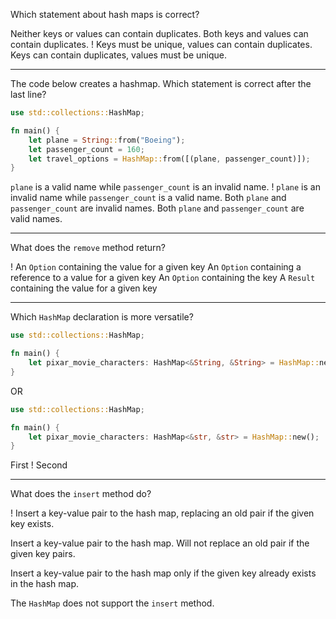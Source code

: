 Which statement about hash maps is correct?

Neither keys or values can contain duplicates.
Both keys and values can contain duplicates.
! Keys must be unique, values can contain duplicates.
Keys can contain duplicates, values must be unique.

---

The code below creates a hashmap. Which statement is correct after the last line?

```rust
use std::collections::HashMap;

fn main() {
    let plane = String::from("Boeing");
    let passenger_count = 160;
    let travel_options = HashMap::from([(plane, passenger_count)]);
}

```

`plane` is a valid name while `passenger_count` is an invalid name.
! `plane` is an invalid name while `passenger_count` is a valid name.
Both `plane` and `passenger_count` are invalid names.
Both `plane` and `passenger_count` are valid names.

---

What does the `remove` method return?

! An `Option` containing the value for a given key
An `Option` containing a reference to a value for a given key
An `Option` containing the key
A `Result` containing the value for a given key

---

Which `HashMap` declaration is more versatile?

```rust
use std::collections::HashMap;

fn main() {
    let pixar_movie_characters: HashMap<&String, &String> = HashMap::new();
}

```

OR

```rust
use std::collections::HashMap;

fn main() {
    let pixar_movie_characters: HashMap<&str, &str> = HashMap::new();
}

```

First
! Second

---

What does the `insert` method do?

! Insert a key-value pair to the hash map, replacing an old pair if the given key exists.

Insert a key-value pair to the hash map. Will not replace an old pair if the given key pairs.

Insert a key-value pair to the hash map only if the given key already exists in the hash map.

The `HashMap` does not support the `insert` method.

